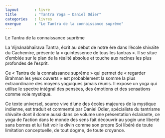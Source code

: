 ```yaml
---
layout       : livre
title        : "Tantra Yoga – Daniel Odier"
categories   : livres
exergue      : "Le Tantra de la connaissance suprême"
---
```


Le Tantra de la connaissance suprême

La Vijnânabhaïrava Tantra, écrit au début de notre ère dans l’école shivaïte du Cachemire, présente la « quintessence de tous les tantras ». Il se situe d’emblée sur le plan de la réalité absolue et touche aux racines les plus profondes de l’esprit.

Ce « Tantra de la connaissance suprême » qui permet de « regarder Brahman les yeux ouverts » est probablement la somme la plus extraordinaire des moyens yoguiques jamais réunis. Il expose un yoga qui utilise le spectre intégral des pensées, des émotions et des sensations comme voie mystique.

Ce texte universel, source vive d’une des écoles majeures de la mystique indienne, est traduit et commenté par Daniel Odier, spécialiste du tantrisme shivaïte dont il donne aussi dans ce volume une présentation éclairante, ce yoga de l’action dans le monde des sens fait découvrir au yogin une liberté sans bornes et lui fait voir le divin comme son propre Soi libéré de toute limitation conceptuelle, de tout dogme, de toute croyance.

